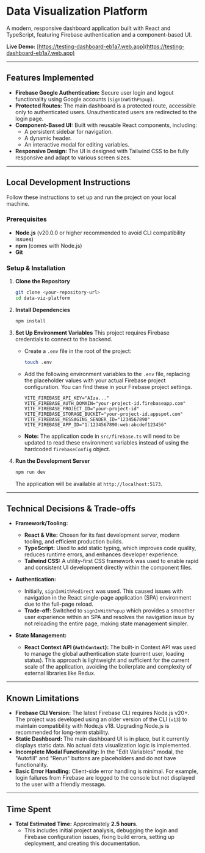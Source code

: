 # Data Visualization Platform

A modern, responsive dashboard application built with React and TypeScript, featuring Firebase authentication and a component-based UI.

**Live Demo:** [https://testing-dashboard-eb1a7.web.app](https://testing-dashboard-eb1a7.web.app)

---

## Features Implemented

*   **Firebase Google Authentication:** Secure user login and logout functionality using Google accounts (`signInWithPopup`).
*   **Protected Routes:** The main dashboard is a protected route, accessible only to authenticated users. Unauthenticated users are redirected to the login page.
*   **Component-Based UI:** Built with reusable React components, including:
    *   A persistent sidebar for navigation.
    *   A dynamic header.
    *   An interactive modal for editing variables.
*   **Responsive Design:** The UI is designed with Tailwind CSS to be fully responsive and adapt to various screen sizes.

---

## Local Development Instructions

Follow these instructions to set up and run the project on your local machine.

### Prerequisites

*   **Node.js** (v20.0.0 or higher recommended to avoid CLI compatibility issues)
*   **npm** (comes with Node.js)
*   **Git**

### Setup & Installation

1.  **Clone the Repository**
    ```bash
    git clone <your-repository-url>
    cd data-viz-platform
    ```

2.  **Install Dependencies**
    ```bash
    npm install
    ```

3.  **Set Up Environment Variables**
    This project requires Firebase credentials to connect to the backend.

    *   Create a `.env` file in the root of the project:
        ```bash
        touch .env
        ```
    *   Add the following environment variables to the `.env` file, replacing the placeholder values with your actual Firebase project configuration. You can find these in your Firebase project settings.

        ```
        VITE_FIREBASE_API_KEY="AIza..."
        VITE_FIREBASE_AUTH_DOMAIN="your-project-id.firebaseapp.com"
        VITE_FIREBASE_PROJECT_ID="your-project-id"
        VITE_FIREBASE_STORAGE_BUCKET="your-project-id.appspot.com"
        VITE_FIREBASE_MESSAGING_SENDER_ID="1234567890"
        VITE_FIREBASE_APP_ID="1:1234567890:web:abcdef123456"
        ```
    *   **Note:** The application code in `src/firebase.ts` will need to be updated to read these environment variables instead of using the hardcoded `firebaseConfig` object.

4.  **Run the Development Server**
    ```bash
    npm run dev
    ```
    The application will be available at `http://localhost:5173`.

---

## Technical Decisions & Trade-offs

*   **Framework/Tooling:**
    *   **React & Vite:** Chosen for its fast development server, modern tooling, and efficient production builds.
    *   **TypeScript:** Used to add static typing, which improves code quality, reduces runtime errors, and enhances developer experience.
    *   **Tailwind CSS:** A utility-first CSS framework was used to enable rapid and consistent UI development directly within the component files.

*   **Authentication:**
    *   Initially, `signInWithRedirect` was used. This caused issues with navigation in the React single-page application (SPA) environment due to the full-page reload.
    *   **Trade-off:** Switched to `signInWithPopup` which provides a smoother user experience within an SPA and resolves the navigation issue by not reloading the entire page, making state management simpler.

*   **State Management:**
    *   **React Context API (`AuthContext`):** The built-in Context API was used to manage the global authentication state (current user, loading status). This approach is lightweight and sufficient for the current scale of the application, avoiding the boilerplate and complexity of external libraries like Redux.

---

## Known Limitations

*   **Firebase CLI Version:** The latest Firebase CLI requires Node.js v20+. The project was developed using an older version of the CLI (`v13`) to maintain compatibility with Node.js v18. Upgrading Node.js is recommended for long-term stability.
*   **Static Dashboard:** The main dashboard UI is in place, but it currently displays static data. No actual data visualization logic is implemented.
*   **Incomplete Modal Functionality:** In the "Edit Variables" modal, the "Autofill" and "Rerun" buttons are placeholders and do not have functionality.
*   **Basic Error Handling:** Client-side error handling is minimal. For example, login failures from Firebase are logged to the console but not displayed to the user with a friendly message.

---

## Time Spent

*   **Total Estimated Time:** Approximately **2.5 hours**.
    *   This includes initial project analysis, debugging the login and Firebase configuration issues, fixing build errors, setting up deployment, and creating this documentation.
